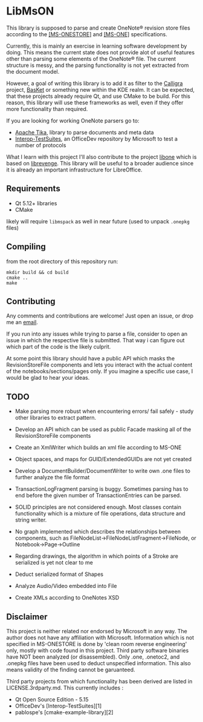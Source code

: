 # LibMsON

This library is supposed to parse and create OneNote&reg; revision store files according to the [[MS-ONESTORE]](https://docs.microsoft.com/en-us/openspecs/office_file_formats/ms-onestore/ae670cd2-4b38-4b24-82d1-87cfb2cc3725) and [[MS-ONE]](https://docs.microsoft.com/en-us/openspecs/office_file_formats/ms-one/73d22548-a613-4350-8c23-07d15576be50) specifications. 

Currently, this is mainly an exercise in learning software development by doing. This means the current state does not provide alot of useful features other than parsing some elements of the OneNote&reg;  file. The current structure is messy, and the parsing functionality is not yet extracted from the document model. 

However, a goal of writing this library is to add it as filter to the [Calligra](https://invent.kde.org/office/calligra) project, [BasKet](https://invent.kde.org/utilities/basket) or something new within the KDE realm.
It can be expected, that these projects already require Qt, and use CMake to be build. For this reason, this library will use these frameworks as well, even if they offer more functionality than required.

If you are looking for working OneNote parsers go to:
* [Apache Tika](https://tika.apache.org/), library to parse documents and meta data
* [Interop-TestSuites](https://github.com/OfficeDev/Interop-TestSuites), an OfficeDev repository by Microsoft to test a number of protocols

What I learn with this project I'll also contribute to the project [libone](https://github.com/tshikaboom/libone) which is based on [librevenge](https://sourceforge.net/projects/libwpd/). This library will be useful to a broader audience since it is already an important infrastructure for LibreOffice.



## Requirements

* Qt 5.12+ libraries
* CMake

likely will require `libmspack` as well in near future (used to unpack `.onepkg` files)

## Compiling

from the root directory of this repository run:
```
mkdir build && cd build
cmake ..
make
```

## Contributing
Any comments and contributions are welcome! Just open an issue, or drop me an [email](mailto:libmson@sebastianengel.eu).

If you run into any issues while trying to parse a file, consider to open an issue in which the respective file is submitted. That way i can figure out which part of the code is the likely culprit.


At some point this library should have a public API which masks the RevisionStoreFile components and lets you interact with the actual content of the notebooks/sections/pages only. If you imagine a specific use case, I would be glad to hear your ideas.


## TODO

* Make parsing more robust when encountering errors/ fail safely - study other libraries to extract pattern.
* Develop an API which can be used as public Facade masking all of the RevisionStoreFile components
* Create an XmlWriter which builds an xml file according to MS-ONE
* Object spaces, and maps for GUID/ExtendedGUIDs are not yet created
* Develop a DocumentBuilder/DocumentWriter to write own .one files to further analyze the file format
* TransactionLogFragment parsing is buggy. Sometimes parsing has to end before the given number of TransactionEntries can be parsed.
* SOLID principles are not considered enough. Most classes contain functionality which is a mixture of file operations, data structure and string writer.
* No graph implemented which describes the relationships between components, such as FileNodeList->FileNodeListFragment->FileNode, or Notebook->Page->Outline
* Regarding drawings, the algorithm in which points of a Stroke are serialized is yet not clear to me
* Deduct serialized format of Shapes
* Analyze Audio/Video embedded into File

* Create XMLs according to OneNotes XSD


## Disclaimer

This project is neither related nor endorsed by Microsoft in any way. The author does not have any affiliation with Microsoft. Information which is not specified in MS-ONESTORE is done by 'clean room reverse engineering' only, mostly with code found in this project. Third party software binaries have NOT been analyzed (or disassembled). Only .one, .onetoc2, and .onepkg files have been used to deduct unspecified information. This also means validity of the finding cannot be garuanteed.

Third party projects from which functionality has been derived are listed in LICENSE.3rdparty.md. This currently includes :

* Qt Open Source Edition - 5.15
* OfficeDev's [Interop-TestSuites][1]
* pablospe's [cmake-example-library][2]
